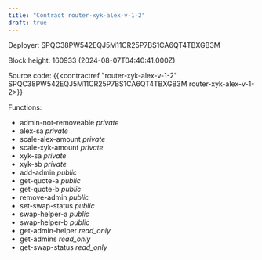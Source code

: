 ```yaml
---
title: "Contract router-xyk-alex-v-1-2"
draft: true
---
```

Deployer: SPQC38PW542EQJ5M11CR25P7BS1CA6QT4TBXGB3M


 



Block height: 160933 (2024-08-07T04:40:41.000Z)

Source code: {{<contractref "router-xyk-alex-v-1-2" SPQC38PW542EQJ5M11CR25P7BS1CA6QT4TBXGB3M router-xyk-alex-v-1-2>}}

Functions:

* admin-not-removeable _private_
* alex-sa _private_
* scale-alex-amount _private_
* scale-xyk-amount _private_
* xyk-sa _private_
* xyk-sb _private_
* add-admin _public_
* get-quote-a _public_
* get-quote-b _public_
* remove-admin _public_
* set-swap-status _public_
* swap-helper-a _public_
* swap-helper-b _public_
* get-admin-helper _read_only_
* get-admins _read_only_
* get-swap-status _read_only_
